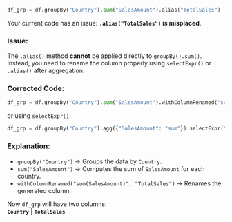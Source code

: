 ```py
df_grp = df.groupBy("Country").sum("SalesAmount").alias("TotalSales")
```
Your current code has an issue: **`.alias("TotalSales")` is misplaced**.  

### Issue:
The `.alias()` method **cannot** be applied directly to `groupBy().sum()`. Instead, you need to rename the column properly using `selectExpr()` or `.alias()` after aggregation.

### Corrected Code:
```python
df_grp = df.groupBy("Country").sum("SalesAmount").withColumnRenamed("sum(SalesAmount)", "TotalSales")
```
or using `selectExpr()`:
```python
df_grp = df.groupBy("Country").agg({"SalesAmount": "sum"}).selectExpr("Country", "sum(SalesAmount) as TotalSales")
```

### Explanation:
- `groupBy("Country")` → Groups the data by `Country`.
- `sum("SalesAmount")` → Computes the sum of `SalesAmount` for each country.
- `withColumnRenamed("sum(SalesAmount)", "TotalSales")` → Renames the generated column.

Now `df_grp` will have two columns:  
**`Country`** | **`TotalSales`**  

